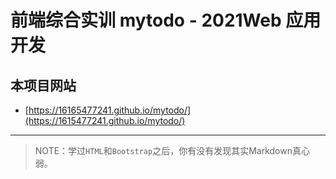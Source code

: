 # 前端综合实训 mytodo - 2021Web 应用开发

## 本项目网站

- [https://16165477241.github.io/mytodo/](https://1615477241.github.io/mytodo/)

--------

> NOTE：学过`HTML`和`Bootstrap`之后，你有没有发现其实Markdown真心弱。
